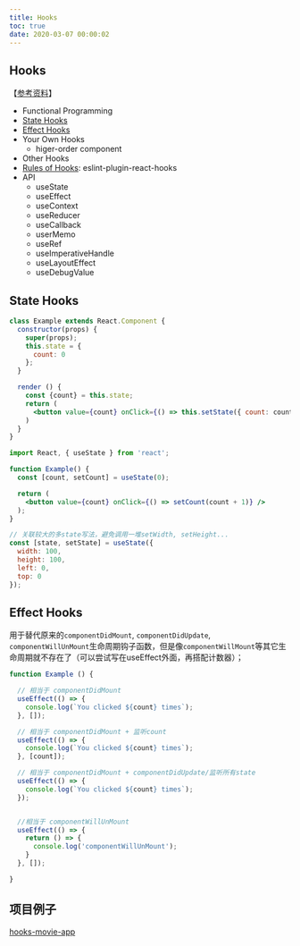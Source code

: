 ```yaml
---
title: Hooks
toc: true
date: 2020-03-07 00:00:02
---
```


## Hooks
【[参考资料](https://reactjs.org/docs/hooks-overview.html)】
* Functional Programming
* [State Hooks](https://reactjs.org/docs/hooks-state.html)
* [Effect Hooks](https://reactjs.org/docs/hooks-effect.html)
* Your Own Hooks
  * higer-order component
* Other Hooks
* [Rules of Hooks](https://reactjs.org/docs/hooks-rules.html): eslint-plugin-react-hooks
* API
  * useState
  * useEffect
  * useContext
  * useReducer
  * useCallback
  * userMemo
  * useRef
  * useImperativeHandle
  * useLayoutEffect
  * useDebugValue

## State Hooks
```jsx
class Example extends React.Component {
  constructor(props) {
    super(props);
    this.state = {
      count: 0
    };
  }

  render () {
    const {count} = this.state;
    return (
      <button value={count} onClick={() => this.setState({ count: count++ })} />
    )
  }
}
```

```jsx
import React, { useState } from 'react';

function Example() {
  const [count, setCount] = useState(0);

  return (
    <button value={count} onClick={() => setCount(count + 1)} />
  );
}

// 关联较大的多state写法，避免调用一堆setWidth, setHeight...
const [state, setState] = useState({
  width: 100,
  height: 100,
  left: 0,
  top: 0
});

```





## Effect Hooks
用于替代原来的`componentDidMount`, `componentDidUpdate`, `componentWillUnMount`生命周期钩子函数，但是像`componentWillMount`等其它生命周期就不存在了（可以尝试写在useEffect外面，再搭配计数器）；

```jsx
function Example () {

  // 相当于 componentDidMount
  useEffect(() => {
    console.log(`You clicked ${count} times`);
  }, []);

  // 相当于 componentDidMount + 监听count
  useEffect(() => {
    console.log(`You clicked ${count} times`);
  }, [count]);

  // 相当于 componentDidMount + componentDidUpdate/监听所有state
  useEffect(() => {
    console.log(`You clicked ${count} times`);
  });


  //相当于 componentWillUnMount
  useEffect(() => {
    return () => {
      console.log('componentWillUnMount');
    }
  }, []);

}
```


##  项目例子
[hooks-movie-app](https://github.com/samie820/hooks-movie-app)
